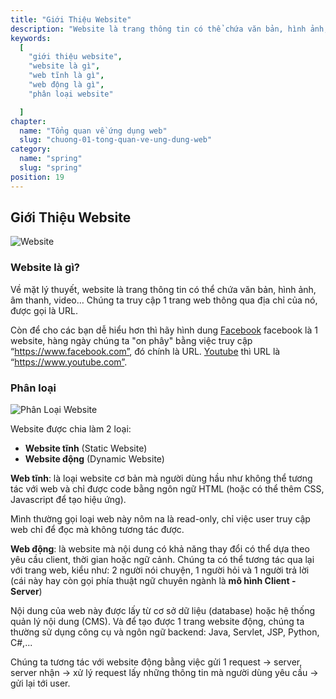 ```yaml
---
title: "Giới Thiệu Website"
description: "Website là trang thông tin có thể chứa văn bản, hình ảnh, âm thanh, video… Chúng ta truy cập 1 trang web thông qua địa chỉ của nó, được gọi là URL."
keywords:
  [
    "giới thiệu website",
    "website là gì",
    "web tĩnh là gì",
    "web động là gì",
    "phân loại website"

  ]
chapter:
  name: "Tổng quan về ứng dụng web"
  slug: "chuong-01-tong-quan-ve-ung-dung-web"
category:
  name: "spring"
  slug: "spring"
position: 19
---
```


## Giới Thiệu Website
![Website](https://github.com/techmely/hoc-lap-trinh/blob/spring-boots/spring-boot/images/website.jpg)

### Website là gì?

Về mặt lý thuyết, website là trang thông tin có thể chứa văn bản, hình ảnh, âm thanh, video… Chúng ta truy cập 1 trang web thông qua địa chỉ của nó, được gọi là URL.

Còn để cho các bạn dễ hiểu hơn thì hãy hình dung [Facebook](https://www.facebook.com) facebook là 1 website, 
hàng ngày chúng ta "on phây" bằng việc truy cập “https://www.facebook.com”, đó chính là URL. 
[Youtube](https://www.youtube.com) thì URL là “https://www.youtube.com”.


### Phân loại

![Phân Loại Website](https://github.com/techmely/hoc-lap-trinh/blob/spring-boots/spring-boot/images/phan-loai-web.jpg)

Website được chia làm 2 loại:
-  **Website tĩnh** (Static Website)
-  **Website động** (Dynamic Website)

**Web tĩnh**: là loại website cơ bản mà người dùng hầu như không thể tương tác với web và chỉ được code bằng ngôn ngữ HTML (hoặc có thể thêm CSS, Javascript để tạo hiệu ứng).

<content-info>
Mình thường gọi loại web này nôm na là read-only, chỉ việc user truy cập web chỉ để đọc mà không tương tác được.
</content-info><br>

**Web động**: là website mà nội dung có khả năng thay đổi có thể dựa theo yêu cầu client, thời gian hoặc ngữ cảnh.
<content-info>
Chúng ta có thể tương tác qua lại với trang web, kiểu như: 2 người nói chuyện, 1 người hỏi và 1 người trả lời (cái này hay còn gọi phía thuật ngữ chuyên ngành là <b>mô hình Client - Server</b>)
</content-info>

Nội dung của web này được lấy từ cơ sở dữ liệu (database) hoặc hệ thống quản lý nội dung (CMS). Và để tạo được 1 trang website động, chúng ta thường sử dụng công cụ và ngôn ngữ backend: Java, Servlet, JSP, Python, C#,...

<content-info>
Chúng ta tương tác với website động bằng việc gửi 1 request -> server, server nhận -> xử lý request lấy những thông tin mà người dùng yêu cầu -> gửi lại tới user.
</content-info>


